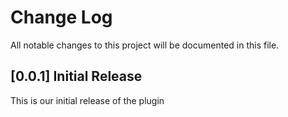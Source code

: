 # Change Log
All notable changes to this project will be documented in this file.

## [0.0.1] Initial Release

This is our initial release of the plugin

